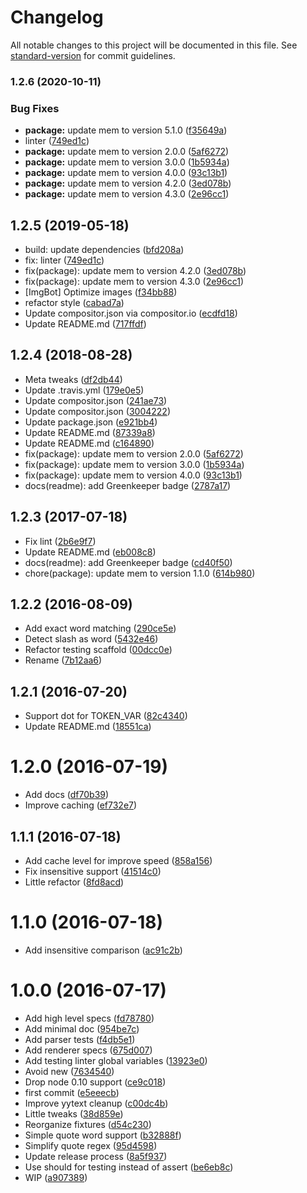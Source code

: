 # Changelog

All notable changes to this project will be documented in this file. See [standard-version](https://github.com/conventional-changelog/standard-version) for commit guidelines.

### 1.2.6 (2020-10-11)


### Bug Fixes

* **package:** update mem to version 5.1.0 ([f35649a](https://github.com/kikobeats/voll/commit/f35649aac34f60d2e74e4d1625ab0b48f7ed9016))
* linter ([749ed1c](https://github.com/kikobeats/voll/commit/749ed1c5e98db799444a89b6926364dcaa078baf))
* **package:** update mem to version 2.0.0 ([5af6272](https://github.com/kikobeats/voll/commit/5af62721adec3f4537f3be0a58323b5c17bc03a5))
* **package:** update mem to version 3.0.0 ([1b5934a](https://github.com/kikobeats/voll/commit/1b5934a718edb76266967daa273fded68a5d9a38))
* **package:** update mem to version 4.0.0 ([93c13b1](https://github.com/kikobeats/voll/commit/93c13b173961631bebe43d35b2fed065e0fccb91))
* **package:** update mem to version 4.2.0 ([3ed078b](https://github.com/kikobeats/voll/commit/3ed078b491f1a9ac287fe4271dafcd32f3ca9c13))
* **package:** update mem to version 4.3.0 ([2e96cc1](https://github.com/kikobeats/voll/commit/2e96cc1453d4eee8553ba2dd4c69cfb1334444e4))

<a name="1.2.5"></a>
## 1.2.5 (2019-05-18)

* build: update dependencies ([bfd208a](https://github.com/kikobeats/voll/commit/bfd208a))
* fix: linter ([749ed1c](https://github.com/kikobeats/voll/commit/749ed1c))
* fix(package): update mem to version 4.2.0 ([3ed078b](https://github.com/kikobeats/voll/commit/3ed078b))
* fix(package): update mem to version 4.3.0 ([2e96cc1](https://github.com/kikobeats/voll/commit/2e96cc1))
* [ImgBot] Optimize images ([f34bb88](https://github.com/kikobeats/voll/commit/f34bb88))
* refactor style ([cabad7a](https://github.com/kikobeats/voll/commit/cabad7a))
* Update compositor.json via compositor.io ([ecdfd18](https://github.com/kikobeats/voll/commit/ecdfd18))
* Update README.md ([717ffdf](https://github.com/kikobeats/voll/commit/717ffdf))



<a name="1.2.4"></a>
## 1.2.4 (2018-08-28)

* Meta tweaks ([df2db44](https://github.com/kikobeats/voll/commit/df2db44))
* Update .travis.yml ([179e0e5](https://github.com/kikobeats/voll/commit/179e0e5))
* Update compositor.json ([241ae73](https://github.com/kikobeats/voll/commit/241ae73))
* Update compositor.json ([3004222](https://github.com/kikobeats/voll/commit/3004222))
* Update package.json ([e921bb4](https://github.com/kikobeats/voll/commit/e921bb4))
* Update README.md ([87339a8](https://github.com/kikobeats/voll/commit/87339a8))
* Update README.md ([c164890](https://github.com/kikobeats/voll/commit/c164890))
* fix(package): update mem to version 2.0.0 ([5af6272](https://github.com/kikobeats/voll/commit/5af6272))
* fix(package): update mem to version 3.0.0 ([1b5934a](https://github.com/kikobeats/voll/commit/1b5934a))
* fix(package): update mem to version 4.0.0 ([93c13b1](https://github.com/kikobeats/voll/commit/93c13b1))
* docs(readme): add Greenkeeper badge ([2787a17](https://github.com/kikobeats/voll/commit/2787a17))



<a name="1.2.3"></a>
## 1.2.3 (2017-07-18)

* Fix lint ([2b6e9f7](https://github.com/kikobeats/voll/commit/2b6e9f7))
* Update README.md ([eb008c8](https://github.com/kikobeats/voll/commit/eb008c8))
* docs(readme): add Greenkeeper badge ([cd40f50](https://github.com/kikobeats/voll/commit/cd40f50))
* chore(package): update mem to version 1.1.0 ([614b980](https://github.com/kikobeats/voll/commit/614b980))



<a name="1.2.2"></a>
## 1.2.2 (2016-08-09)

* Add exact word matching ([290ce5e](https://github.com/kikobeats/voll/commit/290ce5e))
* Detect slash as word ([5432e46](https://github.com/kikobeats/voll/commit/5432e46))
* Refactor testing scaffold ([00dcc0e](https://github.com/kikobeats/voll/commit/00dcc0e))
* Rename ([7b12aa6](https://github.com/kikobeats/voll/commit/7b12aa6))



<a name="1.2.1"></a>
## 1.2.1 (2016-07-20)

* Support dot for TOKEN_VAR ([82c4340](https://github.com/kikobeats/voll/commit/82c4340))
* Update README.md ([18551ca](https://github.com/kikobeats/voll/commit/18551ca))



<a name="1.2.0"></a>
# 1.2.0 (2016-07-19)

* Add docs ([df70b39](https://github.com/kikobeats/voll/commit/df70b39))
* Improve caching ([ef732e7](https://github.com/kikobeats/voll/commit/ef732e7))



<a name="1.1.1"></a>
## 1.1.1 (2016-07-18)

* Add cache level for improve speed ([858a156](https://github.com/kikobeats/voll/commit/858a156))
* Fix insensitive support ([41514c0](https://github.com/kikobeats/voll/commit/41514c0))
* Little refactor ([8fd8acd](https://github.com/kikobeats/voll/commit/8fd8acd))



<a name="1.1.0"></a>
# 1.1.0 (2016-07-18)

* Add insensitive comparison ([ac91c2b](https://github.com/kikobeats/voll/commit/ac91c2b))



<a name="1.0.0"></a>
# 1.0.0 (2016-07-17)

* Add high level specs ([fd78780](https://github.com/kikobeats/voll/commit/fd78780))
* Add minimal doc ([954be7c](https://github.com/kikobeats/voll/commit/954be7c))
* Add parser tests ([f4db5e1](https://github.com/kikobeats/voll/commit/f4db5e1))
* Add renderer specs ([675d007](https://github.com/kikobeats/voll/commit/675d007))
* Add testing linter global variables ([13923e0](https://github.com/kikobeats/voll/commit/13923e0))
* Avoid new ([7634540](https://github.com/kikobeats/voll/commit/7634540))
* Drop node 0.10 support ([ce9c018](https://github.com/kikobeats/voll/commit/ce9c018))
* first commit ([e5eeecb](https://github.com/kikobeats/voll/commit/e5eeecb))
* Improve yytext cleanup ([c00dc4b](https://github.com/kikobeats/voll/commit/c00dc4b))
* Little tweaks ([38d859e](https://github.com/kikobeats/voll/commit/38d859e))
* Reorganize fixtures ([d54c230](https://github.com/kikobeats/voll/commit/d54c230))
* Simple quote word support ([b32888f](https://github.com/kikobeats/voll/commit/b32888f))
* Simplify quote regex ([95d4598](https://github.com/kikobeats/voll/commit/95d4598))
* Update release process ([8a5f937](https://github.com/kikobeats/voll/commit/8a5f937))
* Use should for testing instead of assert ([be6eb8c](https://github.com/kikobeats/voll/commit/be6eb8c))
* WIP ([a907389](https://github.com/kikobeats/voll/commit/a907389))
